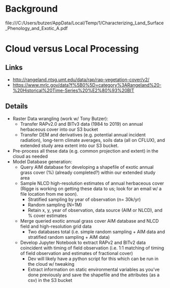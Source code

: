 # Background

file:///C:/Users/butzer/AppData/Local/Temp/1/Characterizing_Land_Surface_Phenology_and_Exotic_A.pdf


# Cloud versus Local Processing

## Links
- http://rangeland.ntsg.umt.edu/data/rap/rap-vegetation-cover/v2/
- https://www.mrlc.gov/data?f%5B0%5D=category%3ARangeland%20-%20Historical%20Time-Series%20%E2%80%93%20BIT

## Details
- Raster Data wrangling (work w/ Tony Butzer):
	- Transfer RAPv2.0 and BITv3 data (1984 to 2019) on annual herbaceous cover into our S3 bucket
	- Transfer DEM and derivatives (e.g. potential annual incident radiation), long-term climate averages, soils data (all on CFLUX), and extended study area extent into our S3 bucket.
-	Pre-process all these data (e.g. common projection and extent) in the cloud as needed
-	Model Database generation:
	-	Query AIM database for developing a shapefile of exotic annual grass cover (%) (already completed?) within our extended study area
	-	Sample NLCD high-resolution estimates of annual herbaceous cover (Rigge is working on getting these data to us; look for an email w/ a file location from me soon).
		-	Stratified sampling by year of observation (n= 30k/yr)
		-	Random sampling (N=1M)
		-	Retain x, y, year of observation, data source (AIM or NLCD), and % cover estimates
	-	Merge queried exotic annual grass cover AIM database and NLCD field and high-resolution grid data 
		-	Two databases total (i.e. simple random sampling + AIM data and stratified random sampling + AIM data)
	-	Develop Jupyter Notebook to extract RAPv2 and BITv2 data coincident with timing of field observation (i.e. 1:1 matching of timing of field observation and estimates of fractional cover) 
		-	Dev will likely have a python script for this which can be run in the cloud w/ tweaking
		-	Extract information on static environmental variables as you’ve done previously and save the shapefile and the attributes (as a csv) in the S3 bucket

